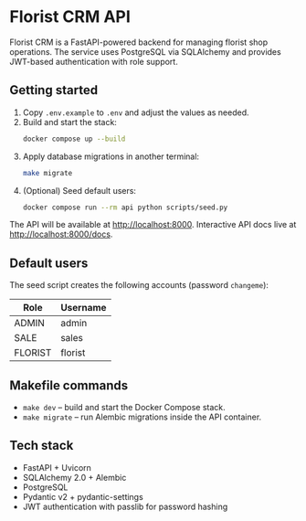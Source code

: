 # Florist CRM API

Florist CRM is a FastAPI-powered backend for managing florist shop operations. The service uses PostgreSQL via SQLAlchemy and provides JWT-based authentication with role support.

## Getting started

1. Copy `.env.example` to `.env` and adjust the values as needed.
2. Build and start the stack:
   ```bash
   docker compose up --build
   ```
3. Apply database migrations in another terminal:
   ```bash
   make migrate
   ```
4. (Optional) Seed default users:
   ```bash
   docker compose run --rm api python scripts/seed.py
   ```

The API will be available at <http://localhost:8000>. Interactive API docs live at <http://localhost:8000/docs>.

## Default users

The seed script creates the following accounts (password `changeme`):

| Role    | Username |
|---------|----------|
| ADMIN   | admin    |
| SALE    | sales    |
| FLORIST | florist  |

## Makefile commands

- `make dev` – build and start the Docker Compose stack.
- `make migrate` – run Alembic migrations inside the API container.

## Tech stack

- FastAPI + Uvicorn
- SQLAlchemy 2.0 + Alembic
- PostgreSQL
- Pydantic v2 + pydantic-settings
- JWT authentication with passlib for password hashing
